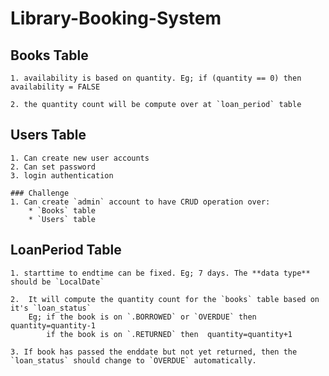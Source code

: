 # Library-Booking-System 
###

## Books Table

    1. availability is based on quantity. Eg; if (quantity == 0) then availability = FALSE

    2. the quantity count will be compute over at `loan_period` table

###

## Users Table

    1. Can create new user accounts
    2. Can set password
    3. login authentication

    ### Challenge
    1. Can create `admin` account to have CRUD operation over:
        * `Books` table
        * `Users` table

###

## LoanPeriod Table

    1. starttime to endtime can be fixed. Eg; 7 days. The **data type** should be `LocalDate`

    2.  It will compute the quantity count for the `books` table based on it's `loan_status`
        Eg; if the book is on `.BORROWED` or `OVERDUE` then  quantity=quantity-1
            if the book is on `.RETURNED` then  quantity=quantity+1
            
    3. If book has passed the enddate but not yet returned, then the `loan_status` should change to `OVERDUE` automatically.



